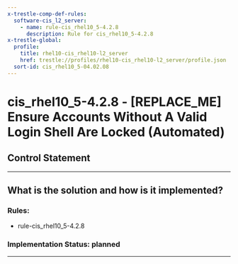```yaml
---
x-trestle-comp-def-rules:
  software-cis_l2_server:
    - name: rule-cis_rhel10_5-4.2.8
      description: Rule for cis_rhel10_5-4.2.8
x-trestle-global:
  profile:
    title: rhel10-cis_rhel10-l2_server
    href: trestle://profiles/rhel10-cis_rhel10-l2_server/profile.json
  sort-id: cis_rhel10_5-04.02.08
---
```


# cis_rhel10_5-4.2.8 - \[REPLACE_ME\] Ensure Accounts Without A Valid Login Shell Are Locked (Automated)

## Control Statement

______________________________________________________________________

## What is the solution and how is it implemented?

<!-- For implementation status enter one of: implemented, partial, planned, alternative, not-applicable -->

<!-- Note that the list of rules under ### Rules: is read-only and changes will not be captured after assembly to JSON -->

<!-- Add control implementation description here for control: cis_rhel10_5-4.2.8 -->

### Rules:

  - rule-cis_rhel10_5-4.2.8

### Implementation Status: planned

______________________________________________________________________
